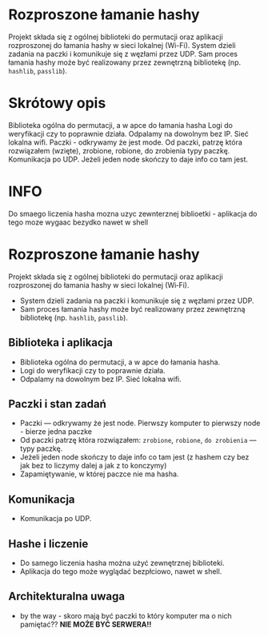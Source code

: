# Rozproszone łamanie hashy

Projekt składa się z ogólnej biblioteki do permutacji oraz aplikacji rozproszonej do łamania hashy w sieci lokalnej (Wi-Fi). System dzieli zadania na paczki i komunikuje się z węzłami przez UDP. Sam proces łamania hashy może być realizowany przez zewnętrzną bibliotekę (np. `hashlib`, `passlib`).

# Skrótowy opis

Biblioteka ogólna do permutacji, a w apce do łamania hasha
Logi do weryfikacji czy to poprawnie działa.  Odpalamy na dowolnym bez IP. Sieć lokalna wifi.
Paczki - odkrywamy że jest mode. Od paczki, patrzę która rozwiązałem (wzięte), zrobione, robione, do zrobienia typy paczkę. Komunikacja po UDP. Jeżeli jeden node skończy to daje info co tam jest.

# INFO
Do smaego liczenia hasha mozna uzyc zewnterznej biblioetki - 
aplikacja do tego moze wygaac bezydko nawet w shell

# Rozproszone łamanie hashy

Projekt składa się z ogólnej biblioteki do permutacji oraz aplikacji rozproszonej do łamania hashy w sieci lokalnej (Wi‑Fi).

* System dzieli zadania na paczki i komunikuje się z węzłami przez UDP.
* Sam proces łamania hashy może być realizowany przez zewnętrzną bibliotekę (np. `hashlib`, `passlib`).

## Biblioteka i aplikacja

* Biblioteka ogólna do permutacji, a w apce do łamania hasha.
* Logi do weryfikacji czy to poprawnie działa.
* Odpalamy na dowolnym bez IP. Sieć lokalna wifi.

## Paczki i stan zadań

* Paczki — odkrywamy że jest node. Pierwszy komputer to pierwszy node - bierze jedna paczke
* Od paczki patrzę która rozwiązałem:  `zrobione`, `robione`, `do zrobienia` — typy paczkę.
* Jeżeli jeden node skończy to daje info co tam jest (z hashem czy bez jak bez to liczymy dalej a jak z to konczymy)
* Zapamiętywanie, w której paczce nie ma hasha.

## Komunikacja

* Komunikacja po UDP.

## Hashe i liczenie

* Do samego liczenia hasha można użyć zewnętrznej biblioteki.
* Aplikacja do tego może wyglądać bezpłciowo, nawet w shell.

## Architekturalna uwaga

* by the way - skoro mają być paczki to który komputer ma o nich pamiętać?? **NIE MOŻE BYĆ SERWERA!!**